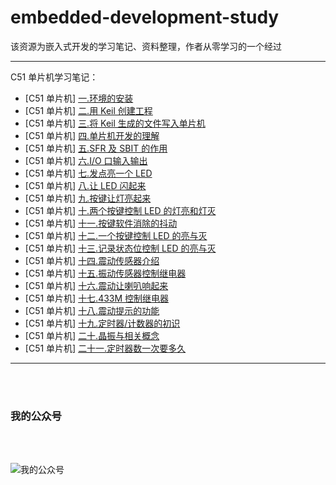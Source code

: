 # embedded-development-study

该资源为嵌入式开发的学习笔记、资料整理，作者从零学习的一个经过

<hr/>

C51 单片机学习笔记：

- [C51 单片机] [一.环境的安装](https://mp.weixin.qq.com/s?__biz=MzI0MzA2OTc4MQ==&mid=2247485115&idx=1&sn=37706353271be5e0ea0b2f711965e38d)
- [C51 单片机] [二.用 Keil 创建工程](https://mp.weixin.qq.com/s?__biz=MzI0MzA2OTc4MQ==&mid=2247485128&idx=1&sn=bcb08fa4857a7152d8a0cd8cbb255e5e)
- [C51 单片机] [三.将 Keil 生成的文件写入单片机](https://mp.weixin.qq.com/s?__biz=MzI0MzA2OTc4MQ==&mid=2247485140&idx=1&sn=7efdcea6f8c7f68ff2e157fbe2231a8a)
- [C51 单片机] [四.单片机开发的理解](https://mp.weixin.qq.com/s?__biz=MzI0MzA2OTc4MQ==&mid=2247485176&idx=1&sn=efe6dae97f6e715396930b795740ddd2)
- [C51 单片机] [五.SFR 及 SBIT 的作用](https://mp.weixin.qq.com/s?__biz=MzI0MzA2OTc4MQ==&mid=2247485204&idx=1&sn=f76d516b3b939eab1e31ac6c262bd034)
- [C51 单片机] [六.I/O 口输入输出](https://mp.weixin.qq.com/s?__biz=MzI0MzA2OTc4MQ==&mid=2247485211&idx=1&sn=2ae26ca36de141888a60dfa062788611)
- [C51 单片机] [七.发点亮一个 LED](https://mp.weixin.qq.com/s?__biz=MzI0MzA2OTc4MQ==&mid=2247485228&idx=1&sn=2e27c10d3892bce9904d41aaa8ad1129)
- [C51 单片机] [八.让 LED 闪起来](https://mp.weixin.qq.com/s?__biz=MzI0MzA2OTc4MQ==&mid=2247485251&idx=1&sn=c504ad9e5d3e94bc97c421e0f740cb1a)
- [C51 单片机] [九.按键让灯亮起来](https://mp.weixin.qq.com/s?__biz=MzI0MzA2OTc4MQ==&mid=2247485264&idx=1&sn=2fed9b5c6e42d06c4218b2b7accefcfd)
- [C51 单片机] [十.两个按键控制 LED 的灯亮和灯灭](https://mp.weixin.qq.com/s?__biz=MzI0MzA2OTc4MQ==&mid=2247485268&idx=1&sn=183b701556bbe910263b0a200568adb4)
- [C51 单片机] [十一.按键软件消除的抖动](https://mp.weixin.qq.com/s?__biz=MzI0MzA2OTc4MQ==&mid=2247485273&idx=1&sn=66e5cf841ce9e9ffb8745eea485506b9)
- [C51 单片机] [十二.一个按键控制 LED 的亮与灭](https://mp.weixin.qq.com/s?__biz=MzI0MzA2OTc4MQ==&mid=2247485297&idx=1&sn=9ab8f9504058f9ad3bfbae4a2a432257)
- [C51 单片机] [十三.记录状态位控制 LED 的亮与灭](https://mp.weixin.qq.com/s?__biz=MzI0MzA2OTc4MQ==&mid=2247485318&idx=1&sn=4b3aece5357d28180c2fb86a024cc5dc)
- [C51 单片机] [十四.震动传感器介绍](https://mp.weixin.qq.com/s?__biz=MzI0MzA2OTc4MQ==&mid=2247485358&idx=1&sn=19cb5f131636c7fdeed741b5c43ea074)
- [C51 单片机] [十五.振动传感器控制继电器](https://mp.weixin.qq.com/s?__biz=MzI0MzA2OTc4MQ==&mid=2247485386&idx=1&sn=758ee90eb31467e60b2a835e08c8b650)
- [C51 单片机] [十六.震动让喇叭响起来](https://mp.weixin.qq.com/s?__biz=MzI0MzA2OTc4MQ==&mid=2247485390&idx=1&sn=379b96bd783af3d91ec3be3c78a0ef6d)
- [C51 单片机] [十七.433M 控制继电器](https://mp.weixin.qq.com/s?__biz=MzI0MzA2OTc4MQ==&mid=2247485409&idx=1&sn=e3ce97e688b04c59e990ad21b3be1b2e)
- [C51 单片机] [十八.震动提示的功能](https://mp.weixin.qq.com/s?__biz=MzI0MzA2OTc4MQ==&mid=2247485443&idx=1&sn=0e7382b0be2dc1339d4c7bb9cbb9c8c4)
- [C51 单片机] [十九.定时器/计数器的初识](https://mp.weixin.qq.com/s?__biz=MzI0MzA2OTc4MQ==&mid=2247485459&idx=1&sn=f8e3212b7cbfcc7db456dba77962b188)
- [C51 单片机] [二十.晶振与相关概念](https://mp.weixin.qq.com/s?__biz=MzI0MzA2OTc4MQ==&mid=2247485462&idx=1&sn=1db2878ba0e7fb58ccd5164c2c0ec219)
- [C51 单片机] [二十一.定时器数一次要多久](https://mp.weixin.qq.com/s/G2fYsumJ6tuStD22nXJ6wg)


<hr>
<br>
<br>

### 我的公众号

<br>
<br>

![我的公众号](wechat.png "我的公众号")
